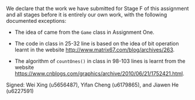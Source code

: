 We declare that the work we have submitted for Stage F of this assignment and all stages before it is entirely our own work, with the following documented exceptions:

* The idea of <creating FXPiece and DraggableFXPiece as classes that extend ImageView> came from the `Game` class in Assignment One.

* The code in class <Grid> in 25-32 line is based on the idea of bit operation learnt in the website http://www.matrix67.com/blog/archives/263.

* The algorithm of `countOnes()` in class <Grid> in 98-103 lines is learnt from the website https://www.cnblogs.com/graphics/archive/2010/06/21/1752421.html.


Signed: Wei Xing (u5656487), Yifan Cheng (u6179865), and Jiawen He (u6227591)
